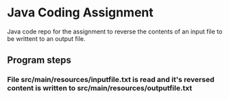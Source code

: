 # Java Coding Assignment
Java code repo for the assignment to reverse the contents of an input file to be writtent to an output file.

## Program steps
  ### File src/main/resources/inputfile.txt is read and it's reversed content is written to src/main/resources/outputfile.txt

